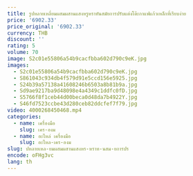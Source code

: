 ```yaml
---
title: รูปหลายเหลี่ยมผสมผสานแสงหรูหราทันสมัยการปรับแต่งโต๊ะกาแฟแก้วเหล็กที่เรียบง่าย
price: '6902.33'
price_original: '6902.33'
currency: THB
discount: ''
rating: 5
volume: 70
image: S2c01e55806a54b9cacfbba602d790c9eK.jpg
images:
  - S2c01e55806a54b9cacfbba602d790c9eK.jpg
  - S861043c934db4f579d91e5ccd156e5925.jpg
  - S24b39a57138a41608246b6503a8b81b9a.jpg
  - Sd9ae9217ba9d48098e4a4349c1ddfc0fD.jpg
  - S5766f8f1ceb44d00beca0d48da7b4922Y.jpg
  - S46fd7523ccbe43d280ceb82ddcfef7f79.jpg
video: 4000268450468.mp4
categories:
  - name: เครื่องมือ
    slug: เคร-องม
  - name: อะไหล่ เครื่องมือ
    slug: อะไหล-เคร-องม
slug: ปหลายเหล-ยมผสมผสานแสงหร-หราท-นสม-ยการปร
encode: oFHg3vc
lang: th
---
```

  
